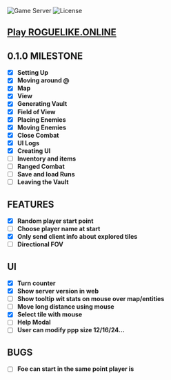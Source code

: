 ![Game Server](https://img.shields.io/badge/Server-0.0.11-orange.svg) ![License](https://img.shields.io/badge/license-%20GNU%20AGPLv3%20-brightgreen)

## **[Play ROGUELIKE.ONLINE](https://roguelike.online)**  

## 0.1.0 MILESTONE 

- [X] **Setting Up**  
- [X] **Moving around @**  
- [X] **Map**  
- [X] **View**  
- [X] **Generating Vault**  
- [X] **Field of View**  
- [X] **Placing Enemies**  
- [X] **Moving Enemies**  
- [X] **Close Combat**  
- [X] **UI Logs**  
- [X] **Creating UI**  
- [ ] **Inventory and items**  
- [ ] **Ranged Combat**  
- [ ] **Save and load Runs**  
- [ ] **Leaving the Vault**  

## FEATURES  

- [X] **Random player start point**  
- [ ] **Choose player name at start**  
- [X] **Only send client info about explored tiles**  
- [ ] **Directional FOV**  

## UI  

- [X] **Turn counter**  
- [X] **Show server version in web**  
- [ ] **Show tooltip wit stats on mouse over map/entities**  
- [ ] **Move long distance using mouse**   
- [X] **Select tile with mouse**  
- [ ] **Help Modal**  
- [ ] **User can modify ppp size 12/16/24...**  

## BUGS

- [ ] **Foe can start in the same point player is**
